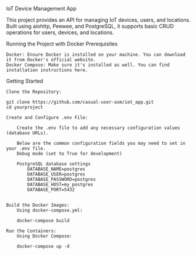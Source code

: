 IoT Device Management App

This project provides an API for managing IoT devices, users, and locations. Built using aiohttp, Peewee, and PostgreSQL, it supports basic CRUD operations for users, devices, and locations.

Running the Project with Docker
Prerequisites

    Docker: Ensure Docker is installed on your machine. You can download it from Docker's official website.
    Docker Compose: Make sure it's installed as well. You can find installation instructions here.

Getting Started

    Clone the Repository:

    git clone https://github.com/casual-user-asm/iot_app.git
    cd yourproject

    Create and Configure .env File:

        Create the .env file to add any necessary configuration values (database URLs).

        Below are the common configuration fields you may need to set in your .env file.
        Debug mode (set to True for development)

        PostgreSQL database settings
            DATABASE_NAME=postgres
            DATABASE_USER=postgres
            DATABASE_PASSWORD=postgres
            DATABASE_HOST=my_postgres
            DATABASE_PORT=5432


    Build the Docker Images:
        Using docker-compose.yml:

        docker-compose build

    Run the Containers:
        Using Docker Compose:

        docker-compose up -d

